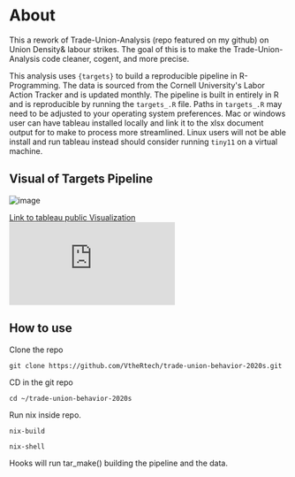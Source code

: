 # About

This a rework of Trade-Union-Analysis (repo featured on my github) on Union Density& labour strikes. The goal of this is to make the Trade-Union-Analysis code cleaner, cogent, and more precise.

This analysis uses `{targets}` to build a reproducible pipeline in R-Programming. The data is sourced from the Cornell University's Labor Action Tracker and is updated monthly. The pipeline is built in entirely in R and is reproducible by running the `targets_.R` file. Paths in `targets_.R` may need to be adjusted to your operating system preferences. Mac or windows user can have tableau installed locally and link it to the xlsx document output for to make to process more streamlined. Linux users will not be able install and run tableau instead should consider running `tiny11` on a virtual machine.

## Visual of Targets Pipeline

![image](https://github.com/VtheRtech/trade-union-behavior-2020s/assets/30744769/7efc4627-36e5-4891-bc16-5e6532ac5c9c)

[Link to tableau public Visualization](https://public.tableau.com/app/profile/vcumbo/viz/unionworkbook/d3)
![image of tableau dashboard](https://github.com/VtheRtech/trade-union-behavior-2020s/blob/main/paper/paper_files/d2.pdf?raw=true)

## How to use

Clone the repo

```
git clone https://github.com/VtheRtech/trade-union-behavior-2020s.git
```

CD in the git repo

```
cd ~/trade-union-behavior-2020s
```

Run nix inside repo.

```
nix-build

nix-shell
```

Hooks will run tar_make() building the pipeline and the data.
